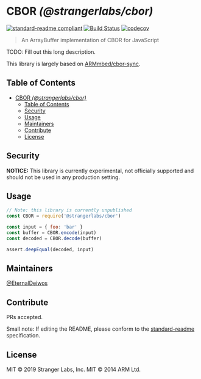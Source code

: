 # CBOR _(@strangerlabs/cbor)_

[![standard-readme compliant](https://img.shields.io/badge/standard--readme-OK-green.svg?style=flat-square)](https://github.com/RichardLitt/standard-readme)
[![Build Status](https://travis-ci.com/strangerlabs/cbor.svg?branch=master)](https://travis-ci.com/strangerlabs/cbor)
[![codecov](https://codecov.io/gh/strangerlabs/cbor/branch/master/graph/badge.svg)](https://codecov.io/gh/strangerlabs/cbor)

> An ArrayBuffer implementation of CBOR for JavaScript

TODO: Fill out this long description.

This library is largely based on [ARMmbed/cbor-sync](https://github.com/ARMmbed/cbor-sync).

## Table of Contents

- [CBOR _(@strangerlabs/cbor)_](#cbor-strangerlabscbor)
  - [Table of Contents](#table-of-contents)
  - [Security](#security)
  - [Usage](#usage)
  - [Maintainers](#maintainers)
  - [Contribute](#contribute)
  - [License](#license)

## Security

**NOTICE:** This library is currently experimental, not officially supported and should not be used in any production setting.

## Usage

```js
// Note: this library is currently unpublished
const CBOR = require('@strangerlabs/cbor')

const input = { foo: 'bar' }
const buffer = CBOR.encode(input)
const decoded = CBOR.decode(buffer)

assert.deepEqual(decoded, input)
```

## Maintainers

[@EternalDeiwos](https://github.com/EternalDeiwos)

## Contribute

PRs accepted.

Small note: If editing the README, please conform to the [standard-readme](https://github.com/RichardLitt/standard-readme) specification.

## License

MIT © 2019 Stranger Labs, Inc.
MIT © 2014 ARM Ltd.
